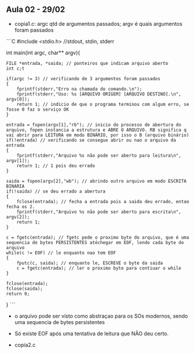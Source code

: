 ## Aula 02 - 29/02

- copia1.c: argc qtd de argumentos passados; argv é quais argumentos foram passados
  
ˋˋˋC
#include <stdio.h>
//stdout, stdin, stderr

int main(int argc, char** argv){
	
	FILE *entrada, *saida; // ponteiros que indicam arquivo aberto
	int c;t

	if(argc != 3) // verificando de 3 argumentos foram passados
	{
		fprintf(stderr,"Erro na chamada do comando.\n");
		fprintf(stderr,"Uso: %s [ARQUIVO ORIGEM] [ARQUIVO DESTINO].\n", argv[0]);
		return 1; // indicio de que o programa terminou com algum erro, se fosse 0 faz o serviço OK
	}

	entrada = fopen(argv[1],"rb"); // inicio do processo de abertura do arquivo, fopen instancia a estrutura e ABRE O ARQUIVO. RB significa q vai abrir para LEITURA em modo BINÁRIO, por isso o B (arquivo binário)
	if(!entrada) // verificando se consegue abrir ou nao o arquivo da entrada
	{
		fprintf(stderr,"Arquivo %s não pode ser aberto para leitura\n", argv[1]);
		return 1; // 1 pois deu errado
	}

	saida = fopen(argv[2],"wb"); // abrindo outro arquivo em modo ESCRITA BINARIA 
	if(!saida) // se deu errado a abertura
	{
		fclose(entrada); // fecha a entrada pois a saida deu errado, entao fecha os 2.
		fprintf(stderr,"Arquivo %s não pode ser aberto para escrita\n", argv[2]);
		return 1; 
	}

	c = fgetc(entrada); // fgetc pede o proximo byte do arquivo, que é uma sequencia de bytes PERSISTENTES atéchegar em EOF, lendo cada byte do arquivo
	while(c != EOF) // le enquanto nao tem EOF
	{
		fputc(c, saida); // enquanto le, ESCREVE o byte da saida 
		c = fgetc(entrada); // ler o proximo byte para contiuar o while
	}

	fclose(entrada);
	fclose(saida);
	return 0;
}
ˋˋˋ
- o arquivo pode ser visto como abstraçao para os SOs modernos, sendo uma sequencia de bytes persistentes
- Só existe EOF após uma tentativa de leitura que NÃO deu certo.

- copia2.c



